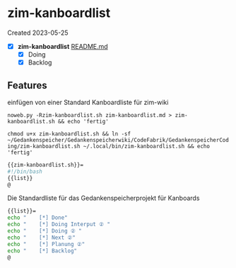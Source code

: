 # zim-kanboardlist
Created 2023-05-25
- [X]  **zim-kanboardlist**  [README.md](README.md)
   - [X] Doing
   - [X] Backlog

## Features
einfügen von einer Standard Kanboardliste für zim-wiki


`` noweb.py -Rzim-kanboardlist.sh zim-kanboardlist.md > zim-kanboardlist.sh && echo 'fertig' ``


`` chmod u+x zim-kanboardlist.sh && ln -sf ~/Gedankenspeicher/Gedankenspeicherwiki/CodeFabrik/GedankenspeicherCoding/zim-kanboardlist.sh ~/.local/bin/zim-kanboardlist.sh && echo 'fertig' ``

```bash
{{zim-kanboardlist.sh}}=
#!/bin/bash
{{list}}
@

```

Die Standardliste für das Gedankenspeicherprojekt für Kanboards

```bash
{{list}}=
echo "    [*] Done" 
echo "    [*] Doing Interput ② "
echo "    [*] Doing ② "
echo "    [*] Next ②"
echo "    [*] Planung ②"
echo "    [*] Backlog"
@
